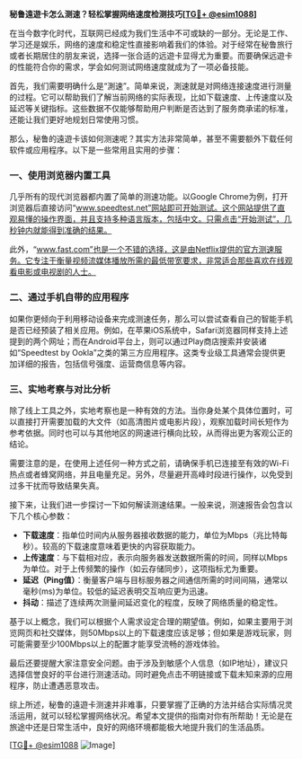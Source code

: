 **秘鲁遠遊卡怎么测速？轻松掌握网络速度检测技巧[[TG💪+ @esim1088](https://t.me/s/esim1088)]**

在当今数字化时代，互联网已经成为我们生活中不可或缺的一部分。无论是工作、学习还是娱乐，网络的速度和稳定性直接影响着我们的体验。对于经常在秘鲁旅行或者长期居住的朋友来说，选择一张合适的远遊卡显得尤为重要。而要确保远遊卡的性能符合你的需求，学会如何测试网络速度就成为了一项必备技能。

首先，我们需要明确什么是“測速”。简单来说，測速就是对网络连接速度进行测量的过程。它可以帮助我们了解当前网络的实际表现，比如下载速度、上传速度以及延迟等关键指标。这些数据不仅能够帮助用户判断是否达到了服务商承诺的标准，还能让我们更好地规划日常使用习惯。

那么，秘鲁的遠遊卡该如何测速呢？其实方法非常简单，甚至不需要额外下载任何软件或应用程序。以下是一些常用且实用的步骤：

### 一、使用浏览器内置工具

几乎所有的现代浏览器都内置了简单的测速功能。以Google Chrome为例，打开浏览器后直接访问“www.speedtest.net”网站即可开始测试。这个网站提供了直观易懂的操作界面，并且支持多种语言版本，包括中文。只需点击“开始测试”，几秒钟内就能得到准确的结果。

此外，“www.fast.com”也是一个不错的选择，这是由Netflix提供的官方测速服务。它专注于衡量视频流媒体播放所需的最低带宽要求，非常适合那些喜欢在线观看电影或电视剧的人士。

### 二、通过手机自带的应用程序

如果你更倾向于利用移动设备来完成测速任务，那么可以尝试查看自己的智能手机是否已经预装了相关应用。例如，在苹果iOS系统中，Safari浏览器同样支持上述提到的两个网址；而在Android平台上，则可以通过Play商店搜索并安装诸如“Speedtest by Ookla”之类的第三方应用程序。这类专业级工具通常会提供更加详细的报告，包括信号强度、运营商信息等内容。

### 三、实地考察与对比分析

除了线上工具之外，实地考察也是一种有效的方法。当你身处某个具体位置时，可以直接打开需要加载的大文件（如高清图片或电影片段），观察加载时间长短作为参考依据。同时也可以与其他地区的网速进行横向比较，从而得出更为客观公正的结论。

需要注意的是，在使用上述任何一种方式之前，请确保手机已连接至有效的Wi-Fi热点或者蜂窝网络，并且电量充足。另外，尽量避开高峰时段进行操作，以免受到过多干扰而导致结果失真。

接下来，让我们进一步探讨一下如何解读测速结果。一般来说，测速报告会包含以下几个核心参数：

- **下载速度**：指单位时间内从服务器接收数据的能力，单位为Mbps（兆比特每秒）。较高的下载速度意味着更快的内容获取能力。
- **上传速度**：与下载相对应，表示向服务器发送数据所需的时间，同样以Mbps为单位。对于上传频繁的操作（如云存储同步），这项指标尤为重要。
- **延迟（Ping值）**：衡量客户端与目标服务器之间通信所需的时间间隔，通常以毫秒(ms)为单位。较低的延迟表明交互响应更为迅速。
- **抖动**：描述了连续两次测量间延迟变化的程度，反映了网络质量的稳定性。

基于以上概念，我们可以根据个人需求设定合理的期望值。例如，如果主要用于浏览网页和社交媒体，则50Mbps以上的下载速度应该足够；但如果是游戏玩家，则可能需要至少100Mbps以上的配置才能享受流畅的游戏体验。

最后还要提醒大家注意安全问题。由于涉及到敏感个人信息（如IP地址），建议只选择信誉良好的平台进行测速活动。同时避免点击不明链接或下载未知来源的应用程序，防止遭遇恶意攻击。

综上所述，秘鲁的遠遊卡测速并非难事，只要掌握了正确的方法并结合实际情况灵活运用，就可以轻松掌握网络状况。希望本文提供的指南对你有所帮助！无论是在旅途中还是日常生活中，良好的网络环境都能极大地提升我们的生活品质。

[[TG💪+ @esim1088](https://t.me/s/esim1088) ![Image](https://i.postimg.cc/4NQfJmqS/Snipaste-2025-05-13-00-14-12.png)]